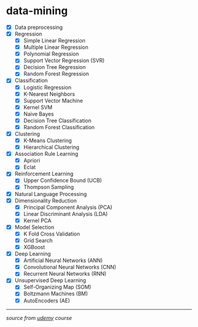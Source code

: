 # data-mining
- [x] Data preprocessing
- [x] Regression
  - [x] Simple Linear Regression
  - [x] Multiple Linear Regression
  - [x] Polynomial Regression
  - [x] Support Vector Regression (SVR)
  - [x] Decision Tree Regression
  - [x] Random Forest Regression
- [x] Classification
  - [x] Logistic Regression
  - [x] K-Nearest Neighbors
  - [x] Support Vector Machine
  - [x] Kernel SVM
  - [x] Naive Bayes
  - [x] Decision Tree Classification
  - [x] Random Forest Classification
- [x] Clustering
  - [x] K-Means Clustering
  - [x] Hierarchical Clustering
- [x] Association Rule Learning
  - [x] Apriori
  - [x] Eclat
- [x] Reinforcement Learning
  - [x] Upper Confidence Bound (UCB)
  - [x] Thompson Sampling
- [x] Natural Language Processing
- [x] Dimensionality Reduction
  - [x] Principal Component Analysis (PCA)
  - [x] Linear Discriminant Analysis (LDA)
  - [x] Kernel PCA
- [x] Model Selection
  - [x] K Fold Cross Validation
  - [x] Grid Search
  - [x] XGBoost
- [x] Deep Learning
  - [x] Artificial Neural Networks (ANN)
  - [x] Convolutional Neural Networks (CNN)
  - [x] Recurrent Neural Networks (RNN)
- [x] Unsupervised Deep Learning
  - [x] Self-Organizing Map (SOM)
  - [x] Boltzmann Machines (BM)
  - [x] AutoEncoders (AE)

---
*source from [udemy](https://www.udemy.com/) course*

